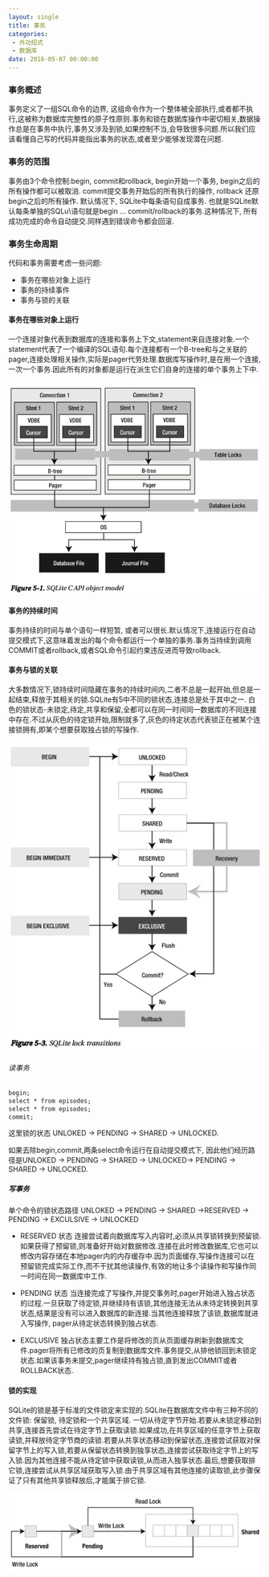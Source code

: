 ```yaml
---
layout: single
title: 事务
categories:
 - 外功招式
 - 数据库
date: 2016-05-07 00:00:00
---
```



### 事务概述

事务定义了一组SQL命令的边界, 这组命令作为一个整体被全部执行,或者都不执行,这被称为数据库完整性的原子性原则.事务和锁在数据库操作中密切相关,数据操作总是在事务中执行,事务又涉及到锁,如果控制不当,会导致很多问题.所以我们应该看懂自己写的代码并能指出事务的状态,或者至少能够发现潜在问题.

### 事务的范围

事务由3个命令控制:begin, commit和rollback, begin开始一个事务, begin之后的所有操作都可以被取消. commit提交事务开始后的所有执行的操作, rollback 还原begin之后的所有操作.
默认情况下, SQLite中每条语句自成事务. 也就是SQLite默认每条单独的SQLu\语句就是begin ... commit/rollback的事务.这种情况下, 所有成功完成的命令自动提交.同样遇到错误命令都会回滚.

<!--more-->

### 事务生命周期
代码和事务需要考虑一些问题:

- 事务在哪些对象上运行
- 事务的持续事件
- 事务与锁的关联

#### 事务在哪些对象上运行

一个连接对象代表到数据库的连接和事务上下文,statement来自连接对象.一个statement代表了一个编译的SQL语句.每个连接都有一个B-tree和与之关联的pager,连接处理相关操作,实际是pager代劳处理.数据库写操作时,是在用一个连接,一次一个事务.因此所有的对象都是运行在派生它们自身的连接的单个事务上下中.

![](https://raw.githubusercontent.com/w-fei/wangfei1991.github.com_raw_important/master/SQLite%20C%20API%20object%20model.png)

#### 事务的持续时间

事务持续的时间与单个语句一样短暂, 或者可以很长.默认情况下,连接运行在自动提交模式下,这意味着发出的每个命令都运行一个单独的事务.事务当持续到调用COMMIT或者rollback,或者SQL命令引起约束违反进而导致rollback.

#### 事务与锁的关联
大多数情况下,锁持续时间隐藏在事务的持续时间内,二者不总是一起开始,但总是一起结束,释放于其相关的锁.SQLite有5中不同的锁状态,连接总是处于其中之一.
白色的锁状态-未锁定,待定,共享和保留,全都可以在同一时间同一数据库的不同连接中存在.不过从灰色的待定锁开始,限制就多了,灰色的待定状态代表锁正在被某个连接锁拥有,即某个想要获取独占锁的写操作.

![](https://raw.githubusercontent.com/w-fei/wangfei1991.github.com_raw_important/master/%E6%95%B0%E6%8D%AE%E5%BA%93%E9%94%81.png)

###### 读事务
```
begin;
select * from episodes;
select * from episodes;
commit;
```

这里锁的状态 UNLOKED -> PENDING -> SHARED -> UNLOCKED.

如果去除begin,commit,两条select命令运行在自动提交模式下, 因此他们经历路径是UNLOKED -> PENDING -> SHARED -> UNLOCKED-> PENDING -> SHARED -> UNLOCKED.

##### 写事务
单个命令的锁状态路径
UNLOKED -> PENDING -> SHARED ->RESERVED -> PENDING -> EXCULSIVE -> UNLOCKED

- RESERVED 状态
	连接尝试着向数据库写入内容时,必须从共享锁转换到预留锁.如果获得了预留锁,则准备好开始对数据修改.连接在此时修改数据库,它也可以修改内容存储在本地pager内的内存缓存中.因为页面缓存,写操作连接可以在预留锁完成实际工作,而不干扰其他读操作,有效的地让多个读操作和写操作同一时间在同一数据库中工作.

- PENDING 状态
当连接完成了写操作,并提交事务时,pager开始进入独占状态的过程.一旦获取了待定锁,并继续持有该锁,其他连接无法从未待定转换到共享状态,结果是没有可以进入数据库的新连接.当其他连接释放了该锁,数据库就进入写操作, pager从待定状态转换到独占状态.

- EXCLUSIVE
独占状态主要工作是将修改的页从页面缓存刷新到数据库文件.pager将所有已修改的页复制到数据库文件.事务提交,从排他锁回到未锁定状态.如果该事务未提交,pager继续持有独占锁,直到发出COMMIT或者ROLLBACK状态.

#### 锁的实现
SQLite的锁是基于标准的文件锁定来实现的.SQLite在数据库文件中有三种不同的文件锁: 保留锁, 待定锁和一个共享区域.
一切从待定字节开始.若要从未锁定移动到共享,连接首先尝试在待定字节上获取读锁.如果成功,在共享区域的任意字节上获取读锁,并释放待定字节商的读锁.若要从共享状态移动到保留状态,连接尝试获取对保留字节上的写入锁,若要从保留状态转换到独享状态,连接尝试获取待定字节上的写入锁.因为其他连接不能从待定锁中获取读锁,从而进入独享状态.最后,想要获取排它锁,连接尝试从共享区域获取写入锁.由于共享区域有其他连接的读取锁,此步骤保证了只有其他共享锁释放后,才能属于排它锁.

![](https://raw.githubusercontent.com/w-fei/wangfei1991.github.com_raw_important/master/%E9%94%81%E5%AE%9E%E7%8E%B0.png)
